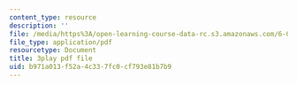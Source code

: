 ```yaml
---
content_type: resource
description: ''
file: /media/https%3A/open-learning-course-data-rc.s3.amazonaws.com/6-034-artificial-intelligence-fall-2010/b971a013f52a4c337fc0cf793e81b7b9_TjZBTDzGeGg.pdf
file_type: application/pdf
resourcetype: Document
title: 3play pdf file
uid: b971a013-f52a-4c33-7fc0-cf793e81b7b9
---
```

